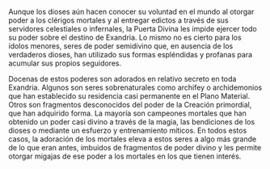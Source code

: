 Aunque los dioses aún hacen conocer su voluntad en el mundo al otorgar poder a los clérigos mortales y al entregar edictos a través de sus servidores celestiales o infernales, la Puerta Divina les impide ejercer todo su poder sobre el destino de Exandria. Lo mismo no es cierto para los ídolos menores, seres de poder semidivino que, en ausencia de los verdaderos dioses, han utilizado sus formas espléndidas y profanas para acumular sus propios seguidores.

Docenas de estos poderes son adorados en relativo secreto en toda Exandria. Algunos son seres sobrenaturales como archifey o archidemonios que han establecido su residencia casi permanente en el Plano Material. Otros son fragmentos desconocidos del poder de la Creación primordial, que han adquirido forma. La mayoría son campeones mortales que han obtenido un poder casi divino a través de la magia, las bendiciones de los dioses o mediante un esfuerzo y entrenamiento míticos. En todos estos casos, la adoración de los mortales eleva a estos seres a algo más grande de lo que eran antes, imbuidos de fragmentos de poder divino y les permite otorgar migajas de ese poder a los mortales en los que tienen interés.